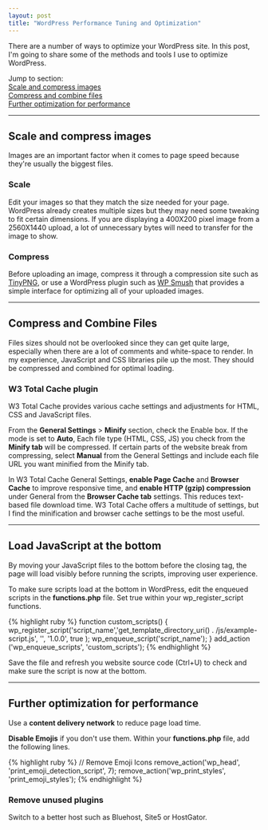 ```yaml
---
layout: post
title: "WordPress Performance Tuning and Optimization"
---
```


<p>There are a number of ways to optimize your WordPress site. In this post, I'm going to share some of the methods and tools I use to optimize WordPress.</p>

Jump to section:<br>
<a href="#scale">Scale and compress images</a><br>
<a href="#compress">Compress and combine files</a><br>
<a href="#optimize">Further optimization for performance</a><br>

<hr />

<h2 id="scale">Scale and compress images</h2>

<p>Images are an important factor when it comes to page speed because they're usually the biggest files.</p>

<h3>Scale</h3>

<p>Edit your images so that they match the size needed for your page. WordPress already creates multiple sizes but they may need some tweaking to fit certain dimensions. If you are displaying a 400X200 pixel image from a 2560X1440 upload, a lot of unnecessary bytes will need to transfer for the image to show.</p>

<h3>Compress</h3>

<p>Before uploading an image, compress it through a compression site such as <a href="https://tinypng.com/" target="_blank">TinyPNG</a>, or use a WordPress plugin such as <a href="https://en-ca.wordpress.org/plugins/wp-smushit/" target="_blank">WP Smush</a> that provides a simple interface for optimizing all of your uploaded images.</p>

<hr />

<h2 id="compress">Compress and Combine Files</h2>

<p>Files sizes should not be overlooked since they can get quite large, especially when there are a lot of comments and white-space to render. In my experience, JavaScript and CSS libraries pile up the most. They should be compressed and combined for optimal loading.</p>

<h3>W3 Total Cache plugin</h3>

<p>W3 Total Cache provides various cache settings and adjustments for HTML, CSS and JavaScript files.</p>

<p>From the <strong>General Settings</strong> &gt; <strong>Minify</strong> section, check the Enable box. If the mode is set to <strong>Auto</strong>, Each file type (HTML, CSS, JS) you check from the <strong>Minify tab</strong> will be compressed. If certain parts of the website break from compressing, select <strong>Manual</strong> from the General Settings and include each file URL you want minified from the Minify tab.</p>

<p>In W3 Total Cache General Settings, <strong>enable Page Cache</strong> and <strong>Browser Cache</strong> to improve responsive time, and <strong>enable HTTP (gzip) compression</strong> under General from the <strong>Browser Cache tab</strong> settings. This reduces text-based file download time. W3 Total Cache offers a multitude of settings, but I find the minification and browser cache settings to be the most useful.</p>

<hr />

<h2>Load JavaScript at the bottom</h2>

<p>By moving your JavaScript files to the bottom before the closing <code></body></code> tag, the page will load visibly before running the scripts, improving user experience.</p>

<p>To make sure scripts load at the bottom in WordPress, edit the enqueued scripts in the <strong>functions.php</strong> file. Set true within your wp_register_script functions.</p>


<div class="codehilite">
{% highlight ruby %}
function custom_scripts() {
wp_register_script('script_name','get_template_directory_uri() . /js/example-script.js', '', '1.0.0', true );
wp_enqueue_script('script_name');
}
add_action ('wp_enqueue_scripts', 'custom_scripts');
{% endhighlight %}
</div>

<p>Save the file and refresh you website source code (Ctrl+U) to check and make sure the script is now at the bottom.</p>

<hr />

<h2 id="optimize">Further optimization for performance</h2>
<p>Use a <strong>content delivery network</strong> to reduce page load time.</p>

<p><strong> Disable Emojis</strong> if you don't use them. Within your <strong>functions.php</strong> file, add the following lines.</p>

<div class="codehilite">
{% highlight ruby %}
// Remove Emoji Icons
remove_action('wp_head', 'print_emoji_detection_script', 7);
remove_action('wp_print_styles', 'print_emoji_styles');
{% endhighlight %}
</div>

<h3>Remove unused plugins</h3>

<p>Switch to a better host such as Bluehost, Site5 or HostGator.</p>
